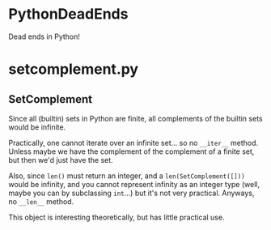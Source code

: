 # PythonDeadEnds
Dead ends in Python!

# setcomplement.py
## SetComplement

Since all (builtin) sets in Python are finite, all complements of the builtin sets would be infinite. 

Practically, one cannot iterate over an infinite set... so no `__iter__` method. 
Unless maybe we have the complement of the complement of a finite set, but then we'd just have the set.

Also, since `len()` must return an integer, and a `len(SetComplement([]))` would be infinity, 
and you cannot represent infinity as an integer type (well, maybe you can by subclassing `int`...) 
but it's not very practical. Anyways, no `__len__` method.

This object is interesting theoretically, but has little practical use.

